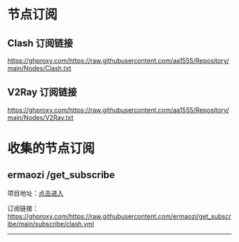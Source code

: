 # 节点订阅

## Clash 订阅链接

https://ghproxy.com/https://raw.githubusercontent.com/aa1555/Repository/main/Nodes/Clash.txt

## V2Ray 订阅链接

https://ghproxy.com/https://raw.githubusercontent.com/aa1555/Repository/main/Nodes/V2Ray.txt


# 收集的节点订阅

## ermaozi /get_subscribe

项目地址：[点击进入](https://github.com/ermaozi/get_subscribe) 

订阅链接：https://ghproxy.com/https://raw.githubusercontent.com/ermaozi/get_subscribe/main/subscribe/clash.yml

<hr>

